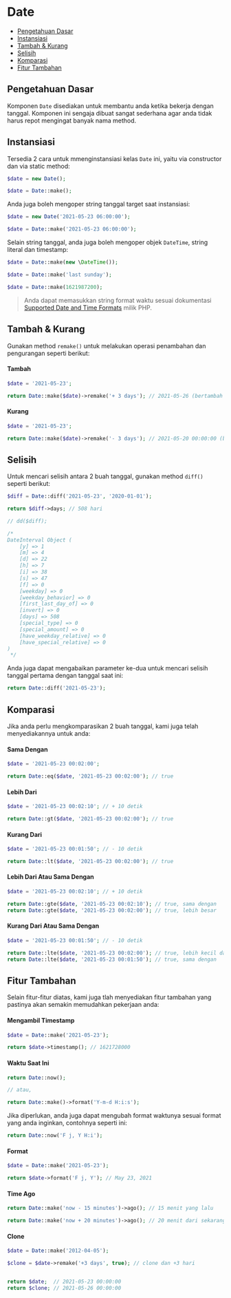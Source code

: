 # Date

<!-- MarkdownTOC autolink="true" autoanchor="true" levels="2,3" bracket="round" lowercase="only_ascii" -->

- [Pengetahuan Dasar](#pengetahuan-dasar)
- [Instansiasi](#instansiasi)
- [Tambah & Kurang](#tambah--kurang)
- [Selisih](#selisih)
- [Komparasi](#komparasi)
- [Fitur Tambahan](#fitur-tambahan)

<!-- /MarkdownTOC -->


<a id="pengetahuan-dasar"></a>
## Pengetahuan Dasar

Komponen `Date` disediakan untuk membantu anda ketika bekerja dengan tanggal. Komponen ini
sengaja dibuat sangat sederhana agar anda tidak harus repot mengingat banyak nama method.


<a id="instansiasi"></a>
## Instansiasi

Tersedia 2 cara untuk mmenginstansiasi kelas `Date` ini, yaitu via
constructor dan via static method:

```php
$date = new Date();

$date = Date::make();
```

Anda juga boleh mengoper string tanggal target saat instansiasi:

```php
$date = new Date('2021-05-23 06:00:00');

$date = Date::make('2021-05-23 06:00:00');
```

Selain string tanggal, anda juga boleh mengoper objek `DateTime`, string literal dan timestamp:

```php
$date = Date::make(new \DateTime());

$date = Date::make('last sunday');

$date = Date::make(1621987200);
```

>  Anda dapat memasukkan string format waktu sesuai dokumentasi
   [Supported Date and Time Formats](https://www.php.net/manual/en/datetime.formats.php) milik PHP.


<a id="tambah--kurang"></a>
## Tambah & Kurang

Gunakan method `remake()` untuk melakukan operasi penambahan dan pengurangan seperti berikut:


#### Tambah

```php
$date = '2021-05-23';

return Date::make($date)->remake('+ 3 days'); // 2021-05-26 (bertambah 3 hari)
```


#### Kurang

```php
$date = '2021-05-23';

return Date::make($date)->remake('- 3 days'); // 2021-05-20 00:00:00 (berkurang 3 hari)
```


<a id="selisih"></a>
## Selisih

Untuk mencari selisih antara 2 buah tanggal, gunakan method `diff()` seperti berikut:

```php
$diff = Date::diff('2021-05-23', '2020-01-01');

return $diff->days; // 508 hari

// dd($diff);

/*
DateInterval Object (
    [y] => 1
    [m] => 4
    [d] => 22
    [h] => 7
    [i] => 38
    [s] => 47
    [f] => 0
    [weekday] => 0
    [weekday_behavior] => 0
    [first_last_day_of] => 0
    [invert] => 0
    [days] => 508
    [special_type] => 0
    [special_amount] => 0
    [have_weekday_relative] => 0
    [have_special_relative] => 0
)
 */
```

Anda juga dapat mengabaikan parameter ke-dua untuk mencari selisih tanggal pertama
dengan tanggal saat ini:

```php
return Date::diff('2021-05-23');
```


<a id="komparasi"></a>
## Komparasi

Jika anda perlu mengkomparasikan 2 buah tanggal, kami juga telah menyediakannya untuk anda:

#### Sama Dengan

```php
$date = '2021-05-23 00:02:00';

return Date::eq($date, '2021-05-23 00:02:00'); // true
```


#### Lebih Dari

```php
$date = '2021-05-23 00:02:10'; // + 10 detik

return Date::gt($date, '2021-05-23 00:02:00'); // true
```

#### Kurang Dari

```php
$date = '2021-05-23 00:01:50'; // - 10 detik

return Date::lt($date, '2021-05-23 00:02:00'); // true
```


#### Lebih Dari Atau Sama Dengan

```php
$date = '2021-05-23 00:02:10'; // + 10 detik

return Date::gte($date, '2021-05-23 00:02:10'); // true, sama dengan
return Date::gte($date, '2021-05-23 00:02:00'); // true, lebih besar
```


#### Kurang Dari Atau Sama Dengan

```php
$date = '2021-05-23 00:01:50'; // - 10 detik

return Date::lte($date, '2021-05-23 00:02:00'); // true, lebih kecil dari
return Date::lte($date, '2021-05-23 00:01:50'); // true, sama dengan
```


<a id="fitur-tambahan"></a>
## Fitur Tambahan

Selain fitur-fitur diatas, kami juga tlah menyediakan fitur tambahan yang
pastinya akan semakin memudahkan pekerjaan anda:


#### Mengambil Timestamp

```php
$date = Date::make('2021-05-23');

return $date->timestamp(); // 1621728000
```


#### Waktu Saat Ini

```php
return Date::now();

// atau,

return Date::make()->format('Y-m-d H:i:s');
```

Jika diperlukan, anda juga dapat mengubah format waktunya
sesuai format yang anda inginkan, contohnya seperti ini:

```php
return Date::now('F j, Y H:i');
```


#### Format

```php
$date = Date::make('2021-05-23');

return $date->format('F j, Y'); // May 23, 2021
```


#### Time Ago

```php
return Date::make('now - 15 minutes')->ago(); // 15 menit yang lalu

return Date::make('now + 20 minutes')->ago(); // 20 menit dari sekarang
```


#### Clone

```php
$date = Date::make('2012-04-05');

$clone = $date->remake('+3 days', true); // clone dan +3 hari


return $date;  // 2021-05-23 00:00:00
return $clone; // 2021-05-26 00:00:00
```

